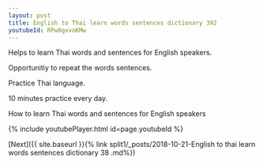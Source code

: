 ```yaml
---
layout: post
title: English to Thai learn words sentences dictionary 392 
youtubeId: RPw0gxvoKMw
---
```

 
 
Helps to learn Thai words and sentences for English speakers.

Opportunitiy to repeat the words sentences. 

Practice Thai language. 
 
10 minutes practice every day. 
 
How to learn Thai words and sentences for English speakers 
 
{% include youtubePlayer.html id=page.youtubeId %}
 
 
[Next]({{ site.baseurl }}{% link  split1/_posts/2018-10-21-English to thai learn words sentences dictionary 38 .md%})
 
